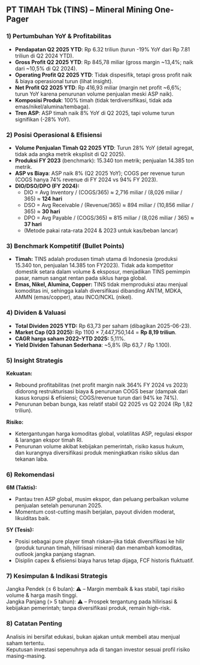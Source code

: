 ## PT TIMAH Tbk (TINS) – Mineral Mining One-Pager

### 1) Pertumbuhan YoY & Profitabilitas
- **Pendapatan Q2 2025 YTD**: Rp 6.32 triliun (turun -19% YoY dari Rp 7.81 triliun di Q2 2024 YTD).
- **Gross Profit Q2 2025 YTD**: Rp 845,78 miliar (gross margin ~13,4%; naik dari ~10,5% di Q2 2024).
- **Operating Profit Q2 2025 YTD**: Tidak dispesifik, tetapi gross profit naik & biaya operasional turun (lihat insight).
- **Net Profit Q2 2025 YTD**: Rp 416,93 miliar (margin net profit ~6,6%; turun YoY karena penurunan volume penjualan meski ASP naik).
- **Komposisi Produk**: 100% timah (tidak terdiversifikasi, tidak ada emas/nikel/alumina/tembaga).
- **Tren ASP**: ASP timah naik 8% YoY di Q2 2025, tapi volume turun signifikan (-28% YoY).

### 2) Posisi Operasional & Efisiensi
- **Volume Penjualan Timah Q2 2025 YTD**: Turun 28% YoY (detail agregat, tidak ada angka metrik eksplisit di Q2 2025).
- **Produksi FY 2023** (benchmark): 15.340 ton metrik; penjualan 14.385 ton metrik.
- **ASP vs Biaya**: ASP naik 8% (Q2 2025 YoY); COGS per revenue turun (COGS hanya 74% revenue di FY 2024 vs 94% FY 2023).
- **DIO/DSO/DPO (FY 2024):**
  - DIO = Avg Inventory / (COGS/365) ≈ 2,716 miliar / (8,026 miliar / 365) ≈ **124 hari**
  - DSO = Avg Receivable / (Revenue/365) ≈ 894 miliar / (10,856 miliar / 365) ≈ **30 hari**
  - DPO = Avg Payable / (COGS/365) ≈ 815 miliar / (8,026 miliar / 365) ≈ **37 hari**
  - (Metode pakai rata-rata 2024 & 2023 untuk kas/beban lancar)

### 3) Benchmark Kompetitif (Bullet Points)
- **Timah:** TINS adalah produsen timah utama di Indonesia (produksi 15.340 ton, penjualan 14.385 ton FY2023). Tidak ada kompetitor domestik setara dalam volume & eksposur, menjadikan TINS pemimpin pasar, namun sangat rentan pada siklus harga global.
- **Emas, Nikel, Alumina, Copper:** TINS tidak memproduksi atau menjual komoditas ini, sehingga kalah diversifikasi dibanding ANTM, MDKA, AMMN (emas/copper), atau INCO/NCKL (nikel).

### 4) Dividen & Valuasi
- **Total Dividen 2025 YTD:** Rp 63,73 per saham (dibagikan 2025-06-23).
- **Market Cap (Q3 2025):** Rp 1100 × 7,447,750,144 = **Rp 8,19 triliun**.
- **CAGR harga saham 2022–YTD 2025:** 5,11%.
- **Yield Dividen Tahunan Sederhana**: ~5,8% (Rp 63,7 / Rp 1.100).

### 5) Insight Strategis
**Kekuatan:**  
- Rebound profitabilitas (net profit margin naik 364% FY 2024 vs 2023) didorong restrukturisasi biaya & penurunan COGS besar (dampak dari kasus korupsi & efisiensi; COGS/revenue turun dari 94% ke 74%).
- Penurunan beban bunga, kas relatif stabil Q2 2025 vs Q2 2024 (Rp 1,82 triliun).

**Risiko:**  
- Ketergantungan harga komoditas global, volatilitas ASP, regulasi ekspor & larangan ekspor timah RI.
- Penurunan volume akibat kebijakan pemerintah, risiko kasus hukum, dan kurangnya diversifikasi produk meningkatkan risiko siklus dan tekanan laba.

### 6) Rekomendasi
**6M (Taktis):**  
- Pantau tren ASP global, musim ekspor, dan peluang perbaikan volume penjualan setelah penurunan 2025.
- Momentum cost-cutting masih berjalan, payout dividen moderat, likuiditas baik.

**5Y (Tesis):**  
- Posisi sebagai pure player timah riskan–jika tidak diversifikasi ke hilir (produk turunan timah, hilirisasi mineral) dan menambah komoditas, outlook jangka panjang stagnan.
- Disiplin capex & efisiensi biaya harus tetap dijaga, FCF historis fluktuatif.

### 7) Kesimpulan & Indikasi Strategis
Jangka Pendek (≤ 6 bulan): ⚠️ – Margin membaik & kas stabil, tapi risiko volume & harga masih tinggi.  
Jangka Panjang (> 5 tahun): ⚠️ – Prospek tergantung pada hilirisasi & kebijakan pemerintah; tanpa diversifikasi produk, remain high-risk.

### 8) Catatan Penting
Analisis ini bersifat edukasi, bukan ajakan untuk membeli atau menjual saham tertentu.  
Keputusan investasi sepenuhnya ada di tangan investor sesuai profil risiko masing-masing.
